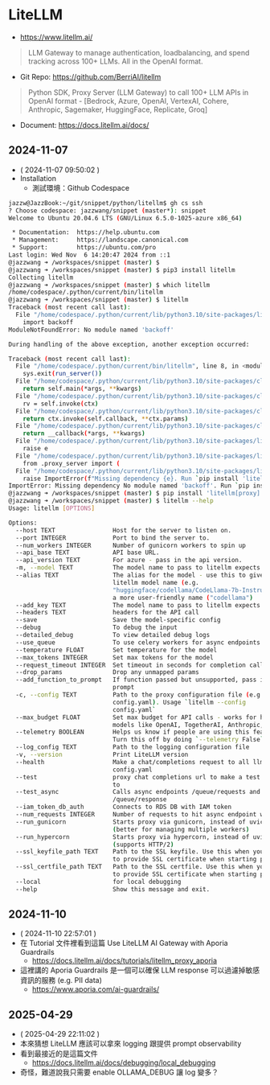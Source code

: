 # LiteLLM

- https://www.litellm.ai/

> LLM Gateway to manage authentication, loadbalancing, and spend tracking across 100+ LLMs. All in the OpenAI format.

- Git Repo: https://github.com/BerriAI/litellm

> Python SDK, Proxy Server (LLM Gateway) to call 100+ LLM APIs in OpenAI format - [Bedrock, Azure, OpenAI, VertexAI, Cohere, Anthropic, Sagemaker, HuggingFace, Replicate, Groq]

- Document: https://docs.litellm.ai/docs/

## 2024-11-07

- ( 2024-11-07 09:50:02 )
- Installation
  - 測試環境：Github Codespace
```bash
jazzw@JazzBook:~/git/snippet/python/litellm$ gh cs ssh
? Choose codespace: jazzwang/snippet (master*): snippet
Welcome to Ubuntu 20.04.6 LTS (GNU/Linux 6.5.0-1025-azure x86_64)

 * Documentation:  https://help.ubuntu.com
 * Management:     https://landscape.canonical.com
 * Support:        https://ubuntu.com/pro
Last login: Wed Nov  6 14:20:47 2024 from ::1
@jazzwang ➜ /workspaces/snippet (master) $
@jazzwang ➜ /workspaces/snippet (master) $ pip3 install litellm
Collecting litellm
@jazzwang ➜ /workspaces/snippet (master) $ which litellm
/home/codespace/.python/current/bin/litellm
@jazzwang ➜ /workspaces/snippet (master) $ litellm
Traceback (most recent call last):
  File "/home/codespace/.python/current/lib/python3.10/site-packages/litellm/proxy/proxy_server.py", line 58, in <module>
    import backoff
ModuleNotFoundError: No module named 'backoff'

During handling of the above exception, another exception occurred:

Traceback (most recent call last):
  File "/home/codespace/.python/current/bin/litellm", line 8, in <module>
    sys.exit(run_server())
  File "/home/codespace/.python/current/lib/python3.10/site-packages/click/core.py", line 1157, in __call__
    return self.main(*args, **kwargs)
  File "/home/codespace/.python/current/lib/python3.10/site-packages/click/core.py", line 1078, in main
    rv = self.invoke(ctx)
  File "/home/codespace/.python/current/lib/python3.10/site-packages/click/core.py", line 1434, in invoke
    return ctx.invoke(self.callback, **ctx.params)
  File "/home/codespace/.python/current/lib/python3.10/site-packages/click/core.py", line 783, in invoke
    return __callback(*args, **kwargs)
  File "/home/codespace/.python/current/lib/python3.10/site-packages/litellm/proxy/proxy_cli.py", line 289, in run_server
    raise e
  File "/home/codespace/.python/current/lib/python3.10/site-packages/litellm/proxy/proxy_cli.py", line 275, in run_server
    from .proxy_server import (
  File "/home/codespace/.python/current/lib/python3.10/site-packages/litellm/proxy/proxy_server.py", line 64, in <module>
    raise ImportError(f"Missing dependency {e}. Run `pip install 'litellm[proxy]'`")
ImportError: Missing dependency No module named 'backoff'. Run `pip install 'litellm[proxy]'`
@jazzwang ➜ /workspaces/snippet (master) $ pip install 'litellm[proxy]'
@jazzwang ➜ /workspaces/snippet (master) $ litellm --help
Usage: litellm [OPTIONS]

Options:
  --host TEXT                Host for the server to listen on.
  --port INTEGER             Port to bind the server to.
  --num_workers INTEGER      Number of gunicorn workers to spin up
  --api_base TEXT            API base URL.
  --api_version TEXT         For azure - pass in the api version.
  -m, --model TEXT           The model name to pass to litellm expects
  --alias TEXT               The alias for the model - use this to give a
                             litellm model name (e.g.
                             "huggingface/codellama/CodeLlama-7b-Instruct-hf")
                             a more user-friendly name ("codellama")
  --add_key TEXT             The model name to pass to litellm expects
  --headers TEXT             headers for the API call
  --save                     Save the model-specific config
  --debug                    To debug the input
  --detailed_debug           To view detailed debug logs
  --use_queue                To use celery workers for async endpoints
  --temperature FLOAT        Set temperature for the model
  --max_tokens INTEGER       Set max tokens for the model
  --request_timeout INTEGER  Set timeout in seconds for completion calls
  --drop_params              Drop any unmapped params
  --add_function_to_prompt   If function passed but unsupported, pass it as
                             prompt
  -c, --config TEXT          Path to the proxy configuration file (e.g.
                             config.yaml). Usage `litellm --config
                             config.yaml`
  --max_budget FLOAT         Set max budget for API calls - works for hosted
                             models like OpenAI, TogetherAI, Anthropic, etc.`
  --telemetry BOOLEAN        Helps us know if people are using this feature.
                             Turn this off by doing `--telemetry False`
  --log_config TEXT          Path to the logging configuration file
  -v, --version              Print LiteLLM version
  --health                   Make a chat/completions request to all llms in
                             config.yaml
  --test                     proxy chat completions url to make a test request
                             to
  --test_async               Calls async endpoints /queue/requests and
                             /queue/response
  --iam_token_db_auth        Connects to RDS DB with IAM token
  --num_requests INTEGER     Number of requests to hit async endpoint with
  --run_gunicorn             Starts proxy via gunicorn, instead of uvicorn
                             (better for managing multiple workers)
  --run_hypercorn            Starts proxy via hypercorn, instead of uvicorn
                             (supports HTTP/2)
  --ssl_keyfile_path TEXT    Path to the SSL keyfile. Use this when you want
                             to provide SSL certificate when starting proxy
  --ssl_certfile_path TEXT   Path to the SSL certfile. Use this when you want
                             to provide SSL certificate when starting proxy
  --local                    for local debugging
  --help                     Show this message and exit.
```

## 2024-11-10

- ( 2024-11-10 22:57:01 )
- 在 Tutorial 文件裡看到這篇 Use LiteLLM AI Gateway with Aporia Guardrails
  - https://docs.litellm.ai/docs/tutorials/litellm_proxy_aporia
- 這裡講的 Aporia Guardrails 是一個可以確保 LLM response 可以過濾掉敏感資訊的服務 (e.g. PII data)
  - https://www.aporia.com/ai-guardrails/

## 2025-04-29

- ( 2025-04-29 22:11:02 )
- 本來猜想 LiteLLM 應該可以拿來 logging 跟提供 prompt observability
- 看到最接近的是這篇文件
  - https://docs.litellm.ai/docs/debugging/local_debugging
- 奇怪，難道說我只需要 enable OLLAMA_DEBUG 讓 log 變多？